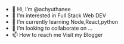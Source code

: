 - 👋 Hi, I’m @achyuthanee
- 👀 I’m interested in Full Stack Web DEV
- 🌱 I’m currently learning Node,React,python
- 💞️ I’m looking to collaborate on ...
- 📫 How to reach me Visit my Blogger

<!---
achyuthanee/achyuthanee is a ✨ special ✨ repository because its `README.md` (this file) appears on your GitHub profile.
You can click the Preview link to take a look at your changes.
--->
